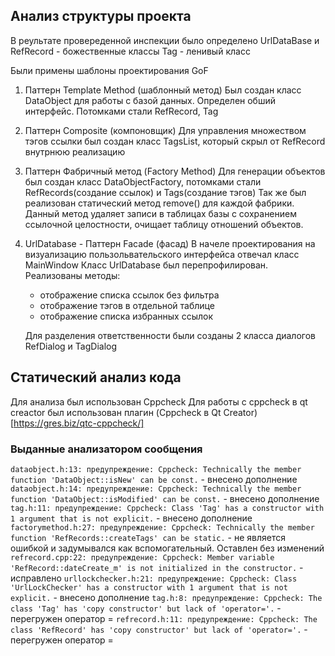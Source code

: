 ## Анализ структуры проекта

В реультате провереденной инспекции было определено
UrlDataBase и RefRecord - божественные классы
Tag - ленивый класс

Были примены шаблоны проектирования GoF

1. Паттерн Template Method (шаблонный метод)
    Был создан класс DataObject для работы с базой данных. Определен обший интерфейс.
    Потомками стали RefRecord, Tag

2. Паттерн Composite (компоновщик)
    Для управления множеством тэгов ссылки был создан класс TagsList, который скрыл от RefRecord внутрнюю реализацию

3. Паттерн Фабричный метод (Factory Method)
    Для генерации объектов был создан класс DataObjectFactory, потомками стали RefRecords(создание ссылок) и Tags(создание тэгов)
    Так же был реализован статический метод remove() для каждой фабрики. Данный метод удаляет записи в таблицах базы с сохранением ссылочной целостности, очищает таблицу отношений объектов.
4. UrlDatabase - Паттерн Facade (фасад)
    В начеле проектирования на визуализацию пользольвательского интерфейса отвечал класс MainWindow
    Класс UrlDatabase был перепрофилирован.
    Реализованы методы:
    - отображение списка ссылок без фильтра
    - отображение тэгов в отдельной таблице
    - отображение списка избранных ссылок
    
    Для разделения ответственности были созданы 2 класса диалогов RefDialog и TagDialog

## Статический анализ кода

Для анализа был использован Cppcheck
Для работы с cppcheck в qt creactor был использован плагин
(Cppcheck в Qt Creator)[https://gres.biz/qtc-cppcheck/]

### Выданные анализатором сообщения

`dataobject.h:13: предупреждение: Cppcheck: Technically the member function 'DataObject::isNew' can be const.` - внесено дополнение
`dataobject.h:14: предупреждение: Cppcheck: Technically the member function 'DataObject::isModified' can be const.` - внесено дополнение
`tag.h:11: предупреждение: Cppcheck: Class 'Tag' has a constructor with 1 argument that is not explicit.` - внесено дополнение
`factorymethod.h:27: предупреждение: Cppcheck: Technically the member function 'RefRecords::createTags' can be static.` - не является ошибкой и задумывался как вспомогательный. Оставлен без изменений
`refrecord.cpp:22: предупреждение: Cppcheck: Member variable 'RefRecord::dateCreate_m' is not initialized in the constructor.` - исправлено
`urllockchecker.h:21: предупреждение: Cppcheck: Class 'UrlLockChecker' has a constructor with 1 argument that is not explicit.` - внесено дополнение
`tag.h:8: предупреждение: Cppcheck: The class 'Tag' has 'copy constructor' but lack of 'operator='.` - перегружен оператор =
`refrecord.h:11: предупреждение: Cppcheck: The class 'RefRecord' has 'copy constructor' but lack of 'operator='.` - перегружен оператор =
